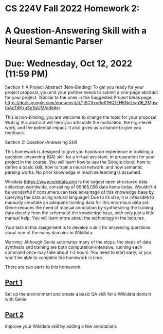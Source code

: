 # CS 224V Fall 2022 Homework 2:
# A Question-Answering Skill with a Neural Semantic Parser
# Due: Wednesday, Oct 12, 2022 (11:59 PM)

Section 1: A Project Abstract (Non-Binding)
To get you ready for your project proposal, you and your partner needs to submit a one-page abstract for your project.
(Similar to the ones in the Suggested Project Ideas page:  
https://docs.google.com/document/d/1iBCVxn0qK1HQfZHKNdLwg16_3MgwtbAuT4KxuSgSsUM/edit#x)

This is non-binding, you are welcome to change the topic for your proposal.
Writing this abstract will help you articulate the motivation, the high-level work, and the potential impact. It also gives us a chance to give you feedback. 

Section 2: Question-Answering Skill

This homework is designed to give you hands-on experience in building a question-answering (QA) skill for a virtual assistant, in preparation for your project in the course. You will learn how to use the Google cloud; how to define a basic skill; how to train a neural network; and how semantic parsing works. No prior knowledge in machine learning is assumed.  

Wikidata (https://www.wikidata.org) is the largest open structured data collection worldwide, consisting of 99,165,056 data items today. Wouldn't it be wonderful if consumers can take advantage of this knowledge base by querying the data using natural language? Due to its size, it is infeasible to manually annotate an adequate training data for this enormous data set. Genie reduces the need of manual annotation by synthesizing the training data directly from the schema of the knowledge base, with only just a little manual help. You will learn more about the technology in the lectures.

Your task in this assignment is to develop a skill for answering questions about one of the many domains in Wikidata. 

Warning: Although Genie automates many of the steps, the steps of data synthesis and training are both computation-intensive, running each command once may take about 1-2 hours. You need to start early, or you won't be able to complete the homework in time.
 
There are two parts to this homework. 

## [Part 1](./instructions/part-1.md)
Set up the environment and create a basic QA skill for a Wikidata domain with Genie

## [Part 2](./instructions/part-2.md)
Improve your Wikidata skill by adding a few annotations
